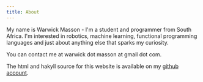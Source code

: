 ```yaml
---
title: About
---
```


My name is Warwick Masson - I'm a student and programmer from South Africa. I'm interested in robotics, machine learning,
functional programming languages and just about anything else that sparks my curiosity.

You can contact me at warwick dot masson at gmail dot com.

The html and hakyll source for this website is available on my [github account](https://github.com/WarwickMasson).
